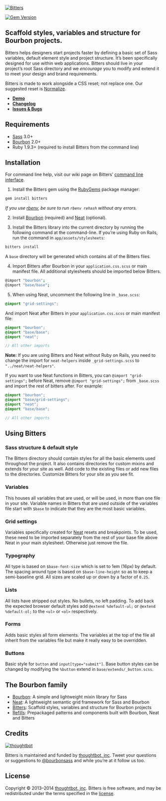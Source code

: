[![Bitters](http://images.thoughtbot.com/bourbon/bitters-logo.svg)](http://bitters.bourbon.io)

[![Gem Version](http://img.shields.io/gem/v/bitters.svg?style=flat)](https://rubygems.org/gems/bitters)

## Scaffold styles, variables and structure for Bourbon projects.

Bitters helps designers start projects faster by defining a basic set of Sass variables, default element style and project structure. It’s been specifically designed for use within web applications. Bitters should live in your project’s root Sass directory and we *encourage* you to modify and extend it to meet your design and brand requirements.

Bitters is made to work alongside a CSS reset; not replace one. Our suggested reset is [Normalize](http://necolas.github.io/normalize.css).

- **[Demo](http://bitters.bourbon.io)**
- **[Changelog](https://github.com/thoughtbot/bitters/releases)**
- **[Issues & Bugs](https://github.com/thoughtbot/bitters/issues)**

## Requirements

- [Sass](https://github.com/sass/sass) 3.0+
- [Bourbon](https://github.com/thoughtbot/bourbon) 2.0+
- Ruby 1.9.3+ (required to install Bitters from the command line)

## Installation

For command line help, visit our wiki page on Bitters’ [command line interface](https://github.com/thoughtbot/bitters/wiki/Command-Line-Interface).

1. Install the Bitters gem using the [RubyGems](https://rubygems.org) package manager:

  ```bash
  gem install bitters
  ```

  *If you use [rbenv](https://github.com/sstephenson/rbenv), be sure to run `rbenv rehash` without any errors.*

2. Install [Bourbon](https://github.com/thoughtbot/bourbon#installation) (required) and [Neat](https://github.com/thoughtbot/neat#installation) (optional).

3. Install the Bitters library into the current directory by running the following command at the command-line. If you’re using Ruby on Rails, run the command in `app/assets/stylesheets`:

  ```bash
  bitters install
  ```

  A `base` directory will be generated which contains all of the Bitters files.

4. Import Bitters after Bourbon in your `application.css.scss` or main manifest file. All additional stylesheets should be imported below Bitters.

  ```bash
  @import "bourbon";
  @import "base/base";
  ```

5. When using Neat, uncomment the following line in `_base.scss`:

  ```scss
  @import "grid-settings";
  ```

  And import Neat after Bitters in your `application.css.scss` or main manifest file:

  ```scss
  @import "bourbon";
  @import "base/base";
  @import "neat";

  // All other imports
  ```

  **Note:** If you are using Bitters and Neat without Ruby on Rails, you need to change the import for `neat-helpers` inside `_grid-settings.scss` to `"../neat/neat-helpers"`.

  If you want to use Neat functions in Bitters, you can `@import "grid-settings";` before Neat, remove `@import "grid-settings";` from `_base.scss` and import the rest of bitters after. For example:

  ```scss
  @import "bourbon";
  @import "base/grid-settings";
  @import "neat";
  @import "base/base";

  // All other imports
  ```

## Using Bitters

### Sass structure & default style
The Bitters directory should contain styles for all the basic elements used throughout the project. It also contains directories for custom mixins and extends for your site as well. Add code to the existing files or add new files to the directories. Customize Bitters for your site as you see fit.

### Variables
This houses all variables that are used, or will be used, in more than one file in your site. Variable names in Bitters that are used outside of the variables file start with `$base` to indicate that they are the most basic variables.

### Grid settings
Variables specifically created for [Neat](http://neat.bourbon.io) resets and breakpoints. To be used, these need to be imported separately from the rest of your base file above Neat in your main stylesheet. Otherwise just remove the file.

### Typography
All type is based on `$base-font-size` which is set to 1em (16px) by default. The spacing around type is based on `$base-line-height` so as to keep a semi-baseline grid. All sizes are scaled up or down by a factor of `0.25`.

### Lists
All lists have stripped out styles. No bullets, no left padding. To add back the expected browser default styles add `@extend %default-ul;` or `@extend %default-ol;` to the `<ul>` or `<ol>` respectively.

### Forms
Adds basic styles all form elements. The variables at the top of the file all inherit from the variables file but make it really easy to be overridden.

### Buttons
Basic style for `button` and `input[type="submit"]`. Base button styles can be changed by modifying the `%button` extend in `base/extends/_button.scss`.

## The Bourbon family

- [Bourbon](https://github.com/thoughtbot/bourbon): A simple and lightweight mixin library for Sass
- [Neat](https://github.com/thoughtbot/neat): A lightweight semantic grid framework for Sass and Bourbon
- [Bitters](https://github.com/thoughtbot/bitters): Scaffold styles, variables and structure for Bourbon projects
- [Refills](https://github.com/thoughtbot/refills): Prepackaged patterns and components built with Bourbon, Neat and Bitters

## Credits

[![thoughtbot](http://images.thoughtbot.com/bourbon/thoughtbot-logo.svg)](http://thoughtbot.com)

Bitters is maintained and funded by [thoughtbot, inc](http://thoughtbot.com). Tweet your questions or suggestions to [@bourbonsass](https://twitter.com/bourbonsass) and while you’re at it follow us too.

## License

Copyright © 2013–2014 [thoughtbot, inc](http://thoughtbot.com). Bitters is free software, and may be redistributed under the terms specified in the [license](LICENSE.md).

